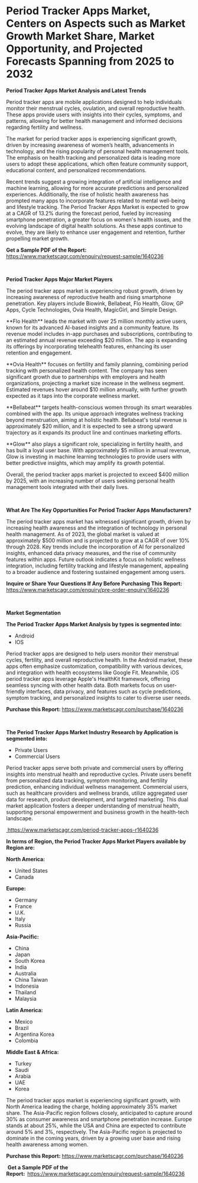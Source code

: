 <p><h1>Period Tracker Apps Market, Centers on Aspects such as Market Growth Market Share, Market Opportunity, and Projected Forecasts Spanning from 2025 to 2032</h1></p><p><strong>Period Tracker Apps Market Analysis and Latest Trends</strong></p>
<p><p>Period tracker apps are mobile applications designed to help individuals monitor their menstrual cycles, ovulation, and overall reproductive health. These apps provide users with insights into their cycles, symptoms, and patterns, allowing for better health management and informed decisions regarding fertility and wellness. </p><p>The market for period tracker apps is experiencing significant growth, driven by increasing awareness of women’s health, advancements in technology, and the rising popularity of personal health management tools. The emphasis on health tracking and personalized data is leading more users to adopt these applications, which often feature community support, educational content, and personalized recommendations.</p><p>Recent trends suggest a growing integration of artificial intelligence and machine learning, allowing for more accurate predictions and personalized experiences. Additionally, the rise of holistic health awareness has prompted many apps to incorporate features related to mental well-being and lifestyle tracking. The Period Tracker Apps Market is expected to grow at a CAGR of 13.2% during the forecast period, fueled by increasing smartphone penetration, a greater focus on women's health issues, and the evolving landscape of digital health solutions. As these apps continue to evolve, they are likely to enhance user engagement and retention, further propelling market growth.</p></p>
<p><strong>Get a Sample PDF of the Report:&nbsp;</strong> <a href="https://www.marketscagr.com/enquiry/request-sample/1640236?utm_campaign=1950&utm_medium=2&utm_source=Github&utm_content=ia&utm_term=16042025&utm_id=period-tracker-apps">https://www.marketscagr.com/enquiry/request-sample/1640236</a></p>
<p>&nbsp;</p>
<p><strong>Period Tracker Apps Major Market Players</strong></p>
<p><p>The period tracker apps market is experiencing robust growth, driven by increasing awareness of reproductive health and rising smartphone penetration. Key players include Biowink, Bellabeat, Flo Health, Glow, GP Apps, Cycle Technologies, Ovia Health, MagicGirl, and Simple Design.</p><p>**Flo Health** leads the market with over 25 million monthly active users, known for its advanced AI-based insights and a community feature. Its revenue model includes in-app purchases and subscriptions, contributing to an estimated annual revenue exceeding $20 million. The app is expanding its offerings by incorporating telehealth features, enhancing its user retention and engagement.</p><p>**Ovia Health** focuses on fertility and family planning, combining period tracking with personalized health content. The company has seen significant growth due to partnerships with employers and health organizations, projecting a market size increase in the wellness segment. Estimated revenues hover around $10 million annually, with further growth expected as it taps into the corporate wellness market.</p><p>**Bellabeat** targets health-conscious women through its smart wearables combined with the app. Its unique approach integrates wellness tracking beyond menstruation, aiming at holistic health. Bellabeat's total revenue is approximately $20 million, and it is expected to see a strong upward trajectory as it expands its product line and continues marketing efforts.</p><p>**Glow** also plays a significant role, specializing in fertility health, and has built a loyal user base. With approximately $5 million in annual revenue, Glow is investing in machine learning technologies to provide users with better predictive insights, which may amplify its growth potential.</p><p>Overall, the period tracker apps market is projected to exceed $400 million by 2025, with an increasing number of users seeking personal health management tools integrated with their daily lives.</p></p>
<p>&nbsp;</p>
<p><strong>What Are The Key Opportunities For Period Tracker Apps Manufacturers?</strong></p>
<p><p>The period tracker apps market has witnessed significant growth, driven by increasing health awareness and the integration of technology in personal health management. As of 2023, the global market is valued at approximately $500 million and is projected to grow at a CAGR of over 10% through 2028. Key trends include the incorporation of AI for personalized insights, enhanced data privacy measures, and the rise of community features within apps. Future outlook indicates a focus on holistic wellness integration, including fertility tracking and lifestyle management, appealing to a broader audience and fostering sustained engagement among users.</p></p>
<p><strong>Inquire or Share Your Questions If Any Before Purchasing This Report:</strong> <a href="https://www.marketscagr.com/enquiry/pre-order-enquiry/1640236?utm_campaign=1950&utm_medium=2&utm_source=Github&utm_content=ia&utm_term=16042025&utm_id=period-tracker-apps">https://www.marketscagr.com/enquiry/pre-order-enquiry/1640236</a></p>
<p>&nbsp;</p>
<p><strong>Market Segmentation</strong></p>
<p><strong>The Period Tracker Apps Market Analysis by types is segmented into:</strong></p>
<p><ul><li>Android</li><li>IOS</li></ul></p>
<p><p>Period tracker apps are designed to help users monitor their menstrual cycles, fertility, and overall reproductive health. In the Android market, these apps often emphasize customization, compatibility with various devices, and integration with health ecosystems like Google Fit. Meanwhile, iOS period tracker apps leverage Apple's HealthKit framework, offering seamless syncing with other health data. Both markets focus on user-friendly interfaces, data privacy, and features such as cycle predictions, symptom tracking, and personalized insights to cater to diverse user needs.</p></p>
<p><strong>Purchase this Report:&nbsp;</strong><a href="https://www.marketscagr.com/purchase/1640236?utm_campaign=1950&utm_medium=2&utm_source=Github&utm_content=ia&utm_term=16042025&utm_id=period-tracker-apps">https://www.marketscagr.com/purchase/1640236</a></p>
<p>&nbsp;</p>
<p><strong>The Period Tracker Apps Market Industry Research by Application is segmented into:</strong></p>
<p><ul><li>Private Users</li><li>Commercial Users</li></ul></p>
<p><p>Period tracker apps serve both private and commercial users by offering insights into menstrual health and reproductive cycles. Private users benefit from personalized data tracking, symptom monitoring, and fertility prediction, enhancing individual wellness management. Commercial users, such as healthcare providers and wellness brands, utilize aggregated user data for research, product development, and targeted marketing. This dual market application fosters a deeper understanding of menstrual health, supporting personal empowerment and business growth in the health-tech landscape.</p></p>
<p><a href="https://www.marketscagr.com/period-tracker-apps-r1640236?utm_campaign=1950&utm_medium=2&utm_source=Github&utm_content=ia&utm_term=16042025&utm_id=period-tracker-apps">&nbsp;https://www.marketscagr.com/period-tracker-apps-r1640236</a></p>
<p><strong>In terms of Region, the Period Tracker Apps Market Players available by Region are:</strong></p>
<p>
    <p> <strong> North America: </strong>
        <ul>
            <li>United States</li>
            <li>Canada</li>
        </ul>
        </p> 
    <p> <strong> Europe: </strong>
        <ul>
            <li>Germany</li>
            <li>France</li>
            <li>U.K.</li>
            <li>Italy</li>
            <li>Russia</li>
        </ul>
        </p> 
    <p> <strong> Asia-Pacific: </strong>
        <ul>
            <li>China</li>
            <li>Japan</li>
            <li>South Korea</li>
            <li>India</li>
            <li>Australia</li>
            <li>China Taiwan</li>
            <li>Indonesia</li>
            <li>Thailand</li>
            <li>Malaysia</li>
        </ul>
        </p> 
    <p> <strong> Latin America: </strong>
        <ul>
            <li>Mexico</li>
            <li>Brazil</li>
            <li>Argentina Korea</li>
            <li>Colombia</li>
        </ul>
        </p> 
    <p> <strong> Middle East & Africa: </strong>
        <ul>
            <li>Turkey</li>
            <li>Saudi</li>
            <li>Arabia</li>
            <li>UAE</li>
            <li>Korea</li>
        </ul>
    </p>
    </p>
<p><p>The period tracker apps market is experiencing significant growth, with North America leading the charge, holding approximately 35% market share. The Asia-Pacific region follows closely, anticipated to capture around 30% as consumer awareness and smartphone penetration increase. Europe stands at about 25%, while the USA and China are expected to contribute around 5% and 3%, respectively. The Asia-Pacific region is projected to dominate in the coming years, driven by a growing user base and rising health awareness among women.</p></p>
<p><strong>Purchase this Report: </strong><a href="https://www.marketscagr.com/purchase/1640236?utm_campaign=1950&utm_medium=2&utm_source=Github&utm_content=ia&utm_term=16042025&utm_id=period-tracker-apps">https://www.marketscagr.com/purchase/1640236</a></p>
<p>&nbsp;<strong>Get a Sample PDF of the Report:&nbsp;&nbsp;</strong><a href="https://www.marketscagr.com/enquiry/request-sample/1640236?utm_campaign=1950&utm_medium=2&utm_source=Github&utm_content=ia&utm_term=16042025&utm_id=period-tracker-apps">https://www.marketscagr.com/enquiry/request-sample/1640236</a></p>
<p><strong></strong></p>
<p><p></p><p></p><p></p></p>